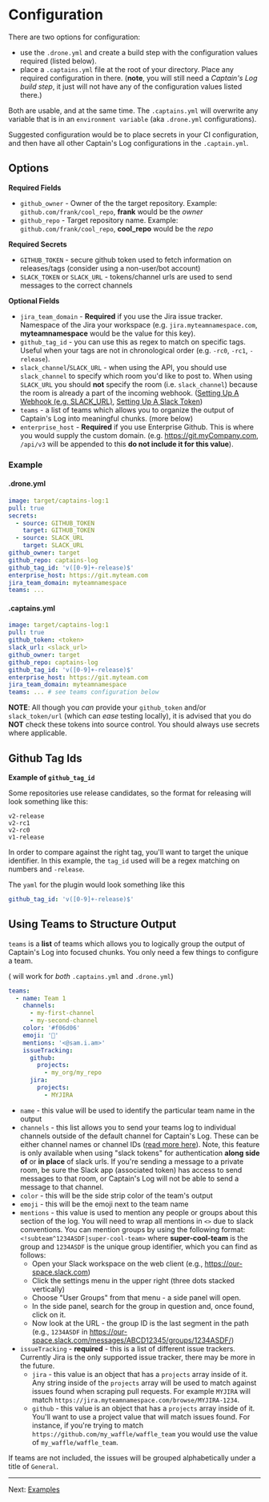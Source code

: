 # Configuration

There are two options for configuration:

- use the `.drone.yml` and create a build step with the configuration values required (listed below).
- place a `.captains.yml` file at the root of your directory. Place any required configuration in there. (**note**, you will still need a _Captain's Log build step_, it just will not have any of the configuration values listed there.)

Both are usable, and at the same time. The `.captains.yml` will overwrite any variable that is in an `environment variable` (aka `.drone.yml` configurations).

Suggested configuration would be to place secrets in your CI configuration, and then have all other Captain's Log configurations in the `.captain.yml`. 

## Options

**Required Fields**

- `github_owner` - Owner of the the target repository. Example: `github.com/frank/cool_repo`, **frank** would be the _owner_
- `github_repo` - Target repository name. Example: `github.com/frank/cool_repo`, **cool_repo** would be the _repo_

**Required Secrets**

- `GITHUB_TOKEN` - secure github token used to fetch information on releases/tags (consider using a non-user/bot account)
- `SLACK_TOKEN` or `SLACK_URL` - tokens/channel urls are used to send messages to the correct channels

**Optional Fields**

- `jira_team_domain` - **Required** if you use the Jira issue tracker. Namespace of the Jira your workspace (e.g. `jira.myteamnamespace.com`, **myteamnamespace** would be the value for this key).
- `github_tag_id` - you can use this as regex to match on specific tags. Useful when your tags are not in chronological order (e.g. `-rc0`, `-rc1`, `-release`).
- `slack_channel`/`SLACK_URL` - when using the API, you should use `slack_channel` to specify which room you'd like to post to. When using `SLACK_URL` you should **not** specify the room (i.e. `slack_channel`) because the room is already a part of the incoming webhook. ([Setting Up A Webhook (e.g. SLACK_URL)](https://api.slack.com/incoming-webhooks), [Setting Up A Slack Token](https://api.slack.com/docs/token-types#verification))
- `teams` - a list of teams which allows you to organize the output of Captain's Log into meaningful chunks. (more below)
- `enterprise_host` - **Required** if you use Enterprise Github. This is where you would supply the custom domain. (e.g. https://git.myCompany.com, `/api/v3` will be appended to this **do not include it for this value**).

### Example

#### .drone.yml

```yaml
image: target/captains-log:1
pull: true
secrets:
  - source: GITHUB_TOKEN
    target: GITHUB_TOKEN
  - source: SLACK_URL
    target: SLACK_URL
github_owner: target
github_repo: captains-log
github_tag_id: 'v([0-9]+-release)$'
enterprise_host: https://git.myteam.com
jira_team_domain: myteamnamespace
teams: ...
```

#### .captains.yml

```yaml
image: target/captains-log:1
pull: true
github_token: <token>
slack_url: <slack_url>
github_owner: target
github_repo: captains-log
github_tag_id: 'v([0-9]+-release)$'
enterprise_host: https://git.myteam.com
jira_team_domain: myteamnamespace
teams: ... # see teams configuration below
```

**NOTE**: All though you _can_ provide your `github_token` and/or `slack_token/url` (which can _ease_ testing locally), it is advised that you do **NOT** check these tokens into source control. You should always use secrets where applicable.

## Github Tag Ids

**Example of `github_tag_id`**

Some repositories use release candidates, so the format for releasing will look something like this:

```
v2-release
v2-rc1
v2-rc0
v1-release
```

In order to compare against the right tag, you'll want to target the unique identifier. In this example, the `tag_id` used will be a regex matching on numbers and `-release`.

The `yaml` for the plugin would look something like this

```yaml
github_tag_id: 'v([0-9]+-release)$'
```

## Using Teams to Structure Output

`teams` is a **list** of teams which allows you to logically group the output of Captain's Log into focused chunks. You only need a few things to configure a team.

( will work for _both_ `.captains.yml` and `.drone.yml`)

```yaml
teams:
  - name: Team 1
    channels:
      - my-first-channel
      - my-second-channel
    color: '#f06d06'
    emoji: '🐶'
    mentions: '<@sam.i.am>'
    issueTracking:
      github:
        projects:
          - my_org/my_repo
      jira:
        projects:
          - MYJIRA
```

- `name` - this value will be used to identify the particular team name in the output
- `channels` - this list allows you to send your teams log to individual channels outside of the default channel for Captain's Log. These can be either channel names or channel IDs ([read more here](https://api.slack.com/methods/chat.postMessage)). Note, this feature is only available when using "slack tokens" for authentication **along side of** or **in place** of slack urls. If you're sending a message to a private room, be sure the Slack app (associated token) has access to send messages to that room, or Captain's Log will not be able to send a message to that channel.
- `color` - this will be the side strip color of the team's output
- `emoji` - this will be the emoji next to the team name
- `mentions` - this value is used to mention any people or groups about this section of the log. You will need to wrap all mentions in `<>` due to slack conventions. You can mention groups by using the following format: `<!subteam^1234ASDF|super-cool-team>` where **super-cool-team** is the group and `1234ASDF` is the unique group identifier, which you can find as follows:
  - Open your Slack workspace on the web client (e.g., https://our-space.slack.com)
  - Click the settings menu in the upper right (three dots stacked vertically)
  - Choose "User Groups" from that menu - a side panel will open.
  - In the side panel, search for the group in question and, once found, click on it.
  - Now look at the URL - the group ID is the last segment in the path (e.g., `1234ASDF` in https://our-space.slack.com/messages/ABCD12345/groups/1234ASDF/)
- `issueTracking` - **required** - this is a list of different issue trackers. Currently Jira is the only supported issue tracker, there may be more in the future.
  - `jira` - this value is an object that has a `projects` array inside of it. Any string inside of the `projects` array will be used to match against issues found when scraping pull requests. For example `MYJIRA` will match `https://jira.myteamnamespace.com/browse/MYJIRA-1234`.
  - `github` - this value is an object that has a `projects` array inside of it. You'll want to use a project value that will match issues found. For instance, if you're trying to match `https://github.com/my_waffle/waffle_team` you would use the value of `my_waffle/waffle_team`.

If teams are not included, the issues will be grouped alphabetically under a title of `General`.

---

Next: [Examples](/examples/)
